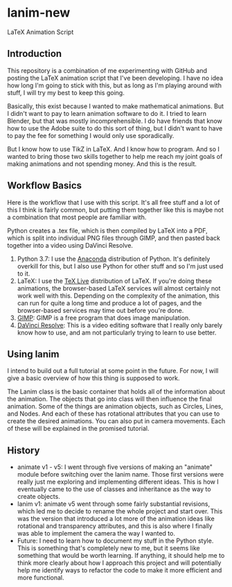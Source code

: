 # lanim-new
 LaTeX Animation Script

## Introduction

This repository is a combination of me experimenting with GitHub and posting the LaTeX animation script that I've been developing. I have no idea how long I'm going to stick with this, but as long as I'm playing around with stuff, I will try my best to keep this going.

Basically, this exist because I wanted to make mathematical animations. But I didn't want to pay to learn animation software to do it. I tried to learn Blender, but that was mostly incomprehensible. I do have friends that know how to use the Adobe suite to do this sort of thing, but I didn't want to have to pay the fee for something I would only use sporadically.

But I know how to use TikZ in LaTeX. And I know how to program. And so I wanted to bring those two skills together to help me reach my joint goals of making animations and not spending money. And this is the result.

## Workflow Basics

Here is the workflow that I use with this script. It's all free stuff and a lot of this I think is fairly common, but putting them together like this is maybe not a combination that most people are familiar with.

Python creates a .tex file, which is then compiled by LaTeX into a PDF, which is split into individual PNG files through GIMP, and then pasted back together into a video using DaVinci Resolve.

1. Python 3.7: I use the [Anaconda](http://www.anaconda.com/) distribution of Python. It's definitely overkill for this, but I also use Python for other stuff and so I'm just used to it.
2. LaTeX: I use the [TeX Live](https://www.tug.org/texlive/) distribution of LaTeX. If you're doing these animations, the browser-based LaTeX services will almost certainly not work well with this. Depending on the complexity of the animation, this can run for quite a long time and produce a lot of pages, and the browser-based services may time out before you're done.
3. [GIMP](https://www.gimp.org/): GIMP is a free program that does image manipulation.
4. [DaVinci Resolve](https://www.blackmagicdesign.com/products/davinciresolve/): This is a video editing software that I really only barely know how to use, and am not particularly trying to learn to use better.

## Using lanim

I intend to build out a full tutorial at some point in the future. For now, I will give a basic overview of how this thing is supposed to work.

The Lanim class is the basic container that holds all of the information about the animation. The objects that go into class will then influence the final animation. Some of the things are animation objects, such as Circles, Lines, and Nodes. And each of these has rotational attributes that you can use to create the desired animations. You can also put in camera movements. Each of these will be explained in the promised tutorial.

## History

* animate v1 - v5: I went through five versions of making an "animate" module before switching over the lanim name. Those first versions were really just me exploring and implementing different ideas. This is how I eventually came to the use of classes and inheritance as the way to create objects.
* lanim v1: animate v5 went through some fairly substantial revisions, which led me to decide to rename the whole project and start over. This was the version that introduced a lot more of the animation ideas like rotational and transparency attributes, and this is also where I finally was able to implement the camera the way I wanted to.
* Future: I need to learn how to document my stuff in the Python style. This is something that's completely new to me, but it seems like something that would be worth learning. If anything, it should help me to think more clearly about how I approach this project and will potentially help me identify ways to refactor the code to make it more efficient and more functional.
